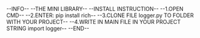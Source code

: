 --INFO--
--THE MINI LIBRARY--
--INSTALL INSTRUCTION--
--1.OPEN CMD--
--2.ENTER: pip install rich--
--3.CLONE FILE logger.py TO FOLDER WITH YOUR PROJECT--
--4.WRITE IN MAIN FILE IN YOUR PROJECT STRING import logger--
--END--
